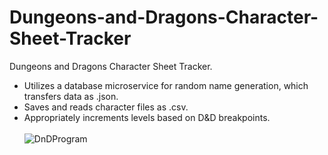 # Dungeons-and-Dragons-Character-Sheet-Tracker
Dungeons and Dragons Character Sheet Tracker.
- Utilizes a database microservice for random name generation, which transfers data as .json.
- Saves and reads character files as .csv. 
- Appropriately increments levels based on D&D breakpoints.
<br><br>
![DnDProgram](https://user-images.githubusercontent.com/67284108/171346445-c00f61cd-6362-4933-9c72-27157faedb84.gif)
